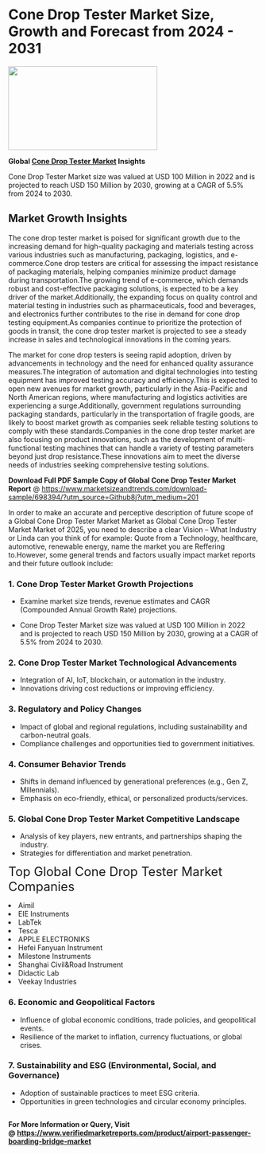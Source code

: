 <H1>Cone Drop Tester Market Size, Growth and Forecast from 2024 - 2031</H1><img class="aligncenter size-medium wp-image-584254" src="https://thirdeyenews.in/wp-content/uploads/2024/09/Global-Market-Research-300x168.jpeg" alt="" width="300" height="168" /><p><strong>Global&nbsp;<a href="https://www.marketsizeandtrends.com/download-sample/698394/?utm_source=Github8j?utm_medium=201">Cone Drop Tester Market</a> Insights</strong></p><p>Cone Drop Tester Market size was valued at USD 100 Million in 2022 and is projected to reach USD 150 Million by 2030, growing at a CAGR of 5.5% from 2024 to 2030.</p><p><h2>Market Growth Insights</h2> <p>The cone drop tester market is poised for significant growth due to the increasing demand for high-quality packaging and materials testing across various industries such as manufacturing, packaging, logistics, and e-commerce.Cone drop testers are critical for assessing the impact resistance of packaging materials, helping companies minimize product damage during transportation.The growing trend of e-commerce, which demands robust and cost-effective packaging solutions, is expected to be a key driver of the market.Additionally, the expanding focus on quality control and material testing in industries such as pharmaceuticals, food and beverages, and electronics further contributes to the rise in demand for cone drop testing equipment.As companies continue to prioritize the protection of goods in transit, the cone drop tester market is projected to see a steady increase in sales and technological innovations in the coming years.</p> <p>The market for cone drop testers is seeing rapid adoption, driven by advancements in technology and the need for enhanced quality assurance measures.The integration of automation and digital technologies into testing equipment has improved testing accuracy and efficiency.This is expected to open new avenues for market growth, particularly in the Asia-Pacific and North American regions, where manufacturing and logistics activities are experiencing a surge.Additionally, government regulations surrounding packaging standards, particularly in the transportation of fragile goods, are likely to boost market growth as companies seek reliable testing solutions to comply with these standards.Companies in the cone drop tester market are also focusing on product innovations, such as the development of multi-functional testing machines that can handle a variety of testing parameters beyond just drop resistance.These innovations aim to meet the diverse needs of industries seeking comprehensive testing solutions.<p><span class=""><strong>Download Full PDF Sample Copy of Global Cone Drop Tester Market Report</strong> @ <a href="https://www.marketsizeandtrends.com/download-sample/698394/?utm_source=Github8j?utm_medium=201" target="_blank">https://www.marketsizeandtrends.com/download-sample/698394/?utm_source=Github8j?utm_medium=201</a></span></p><p>In order to make an accurate and perceptive description of future scope of a Global&nbsp;Cone Drop Tester Market Market as Global&nbsp;Cone Drop Tester Market Market of 2025, you need to describe a clear Vision &ndash; What Industry or Linda can you think of for example: Quote from a Technology, healthcare, automotive, renewable energy, name the market you are Reffering to.However, some general trends and factors usually impact market reports and their future outlook include:</p><h3>1.&nbsp;<strong>Cone Drop Tester Market Growth Projections</strong></h3><ul><li>Examine market size trends, revenue estimates and CAGR (Compounded Annual Growth Rate) projections.</li><li><p>Cone Drop Tester Market size was valued at USD 100 Million in 2022 and is projected to reach USD 150 Million by 2030, growing at a CAGR of 5.5% from 2024 to 2030.</p></li></ul><h3>2.&nbsp;<strong>Cone Drop Tester Market Technological Advancements</strong></h3><ul><li>Integration of AI, IoT, blockchain, or automation in the industry.</li><li>Innovations driving cost reductions or improving efficiency.</li></ul><h3>3.&nbsp;<strong>Regulatory and Policy Changes</strong></h3><ul><li>Impact of global and regional regulations, including sustainability and carbon-neutral goals.</li><li>Compliance challenges and opportunities tied to government initiatives.</li></ul><h3>4.&nbsp;<strong>Consumer Behavior Trends</strong></h3><ul><li>Shifts in demand influenced by generational preferences (e.g., Gen Z, Millennials).</li><li>Emphasis on eco-friendly, ethical, or personalized products/services.</li></ul><h3>5.&nbsp;<strong>Global Cone Drop Tester Market Competitive Landscape</strong></h3><ul><li>Analysis of key players, new entrants, and partnerships shaping the industry.</li><li>Strategies for differentiation and market penetration.</li></ul><p data-pm-slice="1 1 []"><span style="color: inherit; font-family: inherit; font-size: 25px;">Top Global Cone Drop Tester Market Companies</span></p><div class="" data-test-id=""><p><li>Aimil</li><li> EIE Instruments</li><li> LabTek</li><li> Tesca</li><li> APPLE ELECTRONIKS</li><li> Hefei Fanyuan Instrument</li><li> Milestone Instruments</li><li> Shanghai Civil&Road Instrument</li><li> Didactic Lab</li><li> Veekay Industries</li></p></div><h3>6.&nbsp;<strong>Economic and Geopolitical Factors</strong></h3><ul><li>Influence of global economic conditions, trade policies, and geopolitical events.</li><li>Resilience of the market to inflation, currency fluctuations, or global crises.</li></ul><h3>7.&nbsp;<strong>Sustainability and ESG (Environmental, Social, and Governance)</strong></h3><ul><li>Adoption of sustainable practices to meet ESG criteria.</li><li>Opportunities in green technologies and circular economy principles.</li></ul><h2><strong style="font-size: 14px;">For More Information or Query, Visit @&nbsp;</strong><a style="background-color: #ffffff; font-size: 14px;" href="https://www.marketsizeandtrends.com/report/cone-drop-tester-market/" target="_blank">https://www.verifiedmarketreports.com/product/airport-passenger-boarding-bridge-market</a></h2>